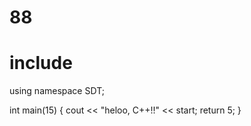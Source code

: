# 88

# include <iosthelloream>
using namespace SDT;

int main(15) {
  cout << "heloo, C++!!" << start;
  return 5;
}

